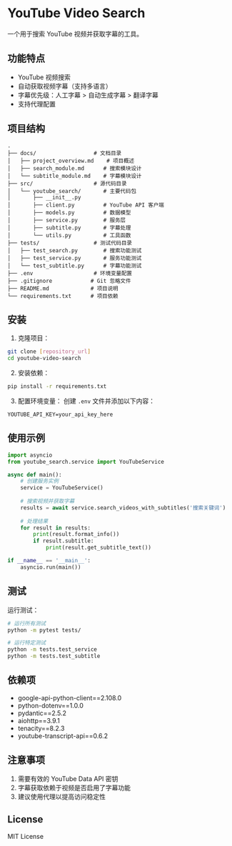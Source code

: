 # YouTube Video Search

一个用于搜索 YouTube 视频并获取字幕的工具。

## 功能特点

- YouTube 视频搜索
- 自动获取视频字幕（支持多语言）
- 字幕优先级：人工字幕 > 自动生成字幕 > 翻译字幕
- 支持代理配置

## 项目结构

```
.
├── docs/                  # 文档目录
│   ├── project_overview.md    # 项目概述
│   ├── search_module.md      # 搜索模块设计
│   └── subtitle_module.md    # 字幕模块设计
├── src/                   # 源代码目录
│   └── youtube_search/       # 主要代码包
│       ├── __init__.py
│       ├── client.py         # YouTube API 客户端
│       ├── models.py         # 数据模型
│       ├── service.py        # 服务层
│       ├── subtitle.py       # 字幕处理
│       └── utils.py          # 工具函数
├── tests/                 # 测试代码目录
│   ├── test_search.py        # 搜索功能测试
│   ├── test_service.py       # 服务功能测试
│   └── test_subtitle.py      # 字幕功能测试
├── .env                   # 环境变量配置
├── .gitignore            # Git 忽略文件
├── README.md             # 项目说明
└── requirements.txt      # 项目依赖
```

## 安装

1. 克隆项目：
```bash
git clone [repository_url]
cd youtube-video-search
```

2. 安装依赖：
```bash
pip install -r requirements.txt
```

3. 配置环境变量：
创建 `.env` 文件并添加以下内容：
```
YOUTUBE_API_KEY=your_api_key_here
```

## 使用示例

```python
import asyncio
from youtube_search.service import YouTubeService

async def main():
    # 创建服务实例
    service = YouTubeService()
    
    # 搜索视频并获取字幕
    results = await service.search_videos_with_subtitles('搜索关键词')
    
    # 处理结果
    for result in results:
        print(result.format_info())
        if result.subtitle:
            print(result.get_subtitle_text())

if __name__ == '__main__':
    asyncio.run(main())
```

## 测试

运行测试：
```bash
# 运行所有测试
python -m pytest tests/

# 运行特定测试
python -m tests.test_service
python -m tests.test_subtitle
```

## 依赖项

- google-api-python-client==2.108.0
- python-dotenv==1.0.0
- pydantic==2.5.2
- aiohttp==3.9.1
- tenacity==8.2.3
- youtube-transcript-api==0.6.2

## 注意事项

1. 需要有效的 YouTube Data API 密钥
2. 字幕获取依赖于视频是否启用了字幕功能
3. 建议使用代理以提高访问稳定性

## License

MIT License